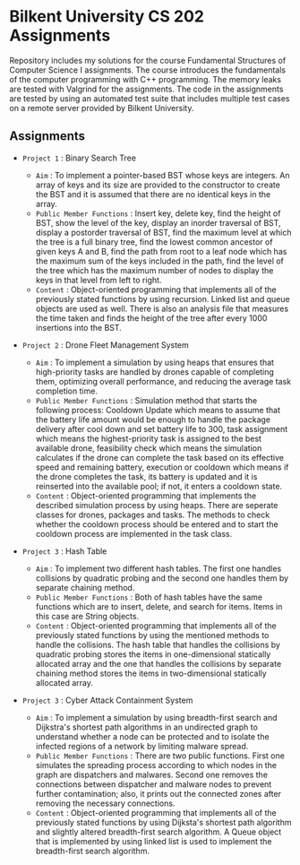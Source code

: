 # Bilkent University CS 202 Assignments

Repository includes my solutions for the course Fundamental Structures of Computer Science I assignments. The course introduces the fundamentals of the computer programming with C++ programming. The memory leaks are tested with Valgrind for the assignments. The code in the assignments are tested by using an automated test suite that includes multiple test cases on a remote server provided by Bilkent University.

## Assignments

- `Project 1` : Binary Search Tree
    - `Aim` : To implement a pointer-based BST whose keys are integers. An array of keys and its size are provided to the constructor to create the BST and it is assumed that there are no identical keys in the array.
    - `Public Member Functions` : Insert key, delete key, find the height of BST, show the level of the key, display an inorder traversal of BST, display a postorder traversal of BST, find the maximum level at which the 
    tree is a full binary tree, find the lowest common ancestor of given keys A and B, find the path from root to a leaf node which has the maximum sum of the keys included in the path, find the level of the tree which has 
    the maximum number of nodes to display the keys in that level from left to right.
    - `Content` : Object-oriented programming that implements all of the previously stated functions by using recursion. Linked list and queue objects are used as well. There is also an analysis file that measures the time 
    taken and finds the height of the tree after every 1000 insertions into the BST.
 
- `Project 2` : Drone Fleet Management System
    - `Aim` : To implement a simulation by using heaps that ensures that high-priority tasks are handled by drones capable of completing them, optimizing overall performance, and reducing the average task completion time.
    - `Public Member Functions` : Simulation method that starts the following process: Cooldown Update which means to assume that the battery life amount would be enough to handle the package delivery after cool down and 
    set battery life to 300, task assignment which means the highest-priority task is assigned to the best available drone, feasibility check which means the simulation calculates if the drone can complete the task based 
    on its effective speed and remaining battery, execution or cooldown which means if the drone completes the task, its battery is updated and it is reinserted into the available pool; if not, it enters a cooldown state.
    - `Content` : Object-oriented programming that implements the described simulation process by using heaps. There are seperate classes for drones, packages and tasks. The methods to check whether the cooldown process 
    should be entered and to start the cooldown process are implemented in the task class.

- `Project 3` : Hash Table
    - `Aim` : To implement two different hash tables. The first one handles collisions by quadratic probing and the second one handles them by separate chaining method.
    - `Public Member Functions` : Both of hash tables have the same functions which are to insert, delete, and search for items. Items in this case are String objects.
    - `Content` : Object-oriented programming that implements all of the previously stated functions by using the mentioned methods to handle the collisions. The hash table that handles the collisions by quadratic probing 
    stores the items in one-dimensional statically allocated array and the one that handles the collisions by separate chaining method stores the items in two-dimensional statically allocated array.

- `Project 3` : Cyber Attack Containment System
    - `Aim` : To implement a simulation by using breadth-first search and Dijkstra's shortest path algorithms in an undirected graph to understand whether a node can be protected and to isolate the infected regions of a
      network by limiting malware spread.
    - `Public Member Functions` : There are two public functions. First one simulates the spreading process according to which nodes in the graph are dispatchers and malwares. Second one removes the connections between
    dispatcher and malware nodes to prevent further contamination; also, it prints out the connected zones after removing the necessary connections.
    - `Content` : Object-oriented programming that implements all of the previously stated functions by using Dijksta's shortest path algorithm and slightly altered breadth-first search algorithm. A Queue object that is 
    implemented by using linked list is used to implement the breadth-first search algorithm.
